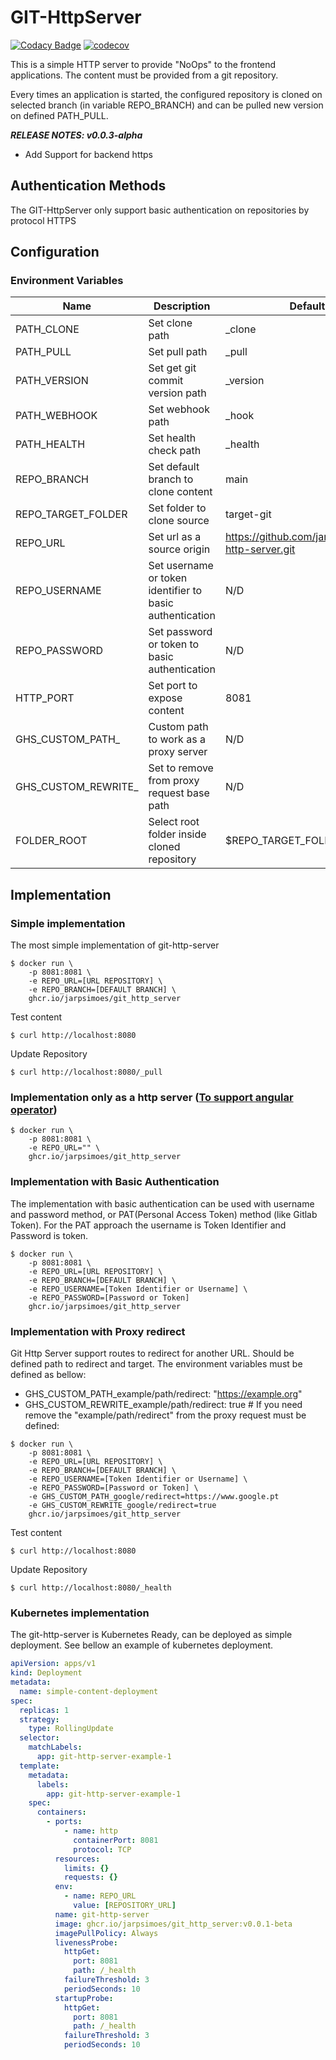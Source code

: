 # GIT-HttpServer

[![Codacy Badge](https://app.codacy.com/project/badge/Grade/b0fde431e29c4e3ba47560a973279fef)](https://www.codacy.com/gh/jarpsimoes/git-http-server/dashboard?utm_source=github.com&amp;utm_medium=referral&amp;utm_content=jarpsimoes/git-http-server&amp;utm_campaign=Badge_Grade)
[![codecov](https://codecov.io/gh/jarpsimoes/git-http-server/branch/main/graph/badge.svg?token=CCRRRCYLM1)](https://codecov.io/gh/jarpsimoes/git-http-server)

This is a simple HTTP server to provide "NoOps" to the frontend applications.
The content must be provided from a git repository. 

Every times an application is started, the configured repository is cloned on 
selected branch (in variable REPO_BRANCH) and can be pulled new version on defined PATH_PULL.

_**RELEASE NOTES: v0.0.3-alpha**_

* Add Support for backend https

## Authentication Methods

The GIT-HttpServer only support basic authentication on repositories by protocol HTTPS

## Configuration

### Environment Variables
| Name                      | Description                                              | Default                                           | Mandatory |
|---------------------------|----------------------------------------------------------|---------------------------------------------------|-----------|
| PATH_CLONE                | Set clone path                                           | _clone                                            | Yes       |
| PATH_PULL                 | Set pull path                                            | _pull                                             | Yes       |
| PATH_VERSION              | Set get git commit version path                          | _version                                          | Yes       |
| PATH_WEBHOOK              | Set webhook path                                         | _hook                                             | Yes       |
| PATH_HEALTH               | Set health check path                                    | _health                                           | Yes       |
| REPO_BRANCH               | Set default branch to clone content                      | main                                              | No        |
| REPO_TARGET_FOLDER        | Set folder to clone source                               | target-git                                        | No        |
| REPO_URL                  | Set url as a source origin                               | https://github.com/jarpsimoes/git-http-server.git | No        |
| REPO_USERNAME             | Set username or token identifier to basic authentication | N/D                                               | No        |
| REPO_PASSWORD             | Set password or token to basic authentication            | N/D                                               | No        |
| HTTP_PORT                 | Set port to expose content                               | 8081                                              | Yes       |
| GHS_CUSTOM_PATH_<path>    | Custom path to work as a proxy server                    | N/D                                               | No        |
| GHS_CUSTOM_REWRITE_<path> | Set to remove from proxy request base path               | N/D                                               | No        |
| FOLDER_ROOT               | Select root folder inside cloned repository              | $REPO_TARGET_FOLDER/                              | No        |


## Implementation

### Simple implementation

The most simple implementation of git-http-server
```shell
$ docker run \ 
    -p 8081:8081 \
    -e REPO_URL=[URL REPOSITORY] \
    -e REPO_BRANCH=[DEFAULT BRANCH] \
    ghcr.io/jarpsimoes/git_http_server
```
Test content
```shell
$ curl http://localhost:8080
```

Update Repository
````shell
$ curl http://localhost:8080/_pull
````

### Implementation only as a http server ([To support angular operator](https://github.com/jarpsimoes/git-http-server-operator))

```shell
$ docker run \ 
    -p 8081:8081 \
    -e REPO_URL="" \
    ghcr.io/jarpsimoes/git_http_server
```


### Implementation with Basic Authentication

The implementation with basic authentication can be used with username and password method, or PAT(Personal Access Token) method (like Gitlab Token).
For the PAT approach the username is Token Identifier and Password is token.

```shell
$ docker run \ 
    -p 8081:8081 \
    -e REPO_URL=[URL REPOSITORY] \
    -e REPO_BRANCH=[DEFAULT BRANCH] \
    -e REPO_USERNAME=[Token Identifier or Username] \
    -e REPO_PASSWORD=[Password or Token]
    ghcr.io/jarpsimoes/git_http_server
```

### Implementation with Proxy redirect

Git Http Server support routes to redirect for another URL. Should be defined path to redirect and target. 
The environment variables must be defined as bellow:

- GHS_CUSTOM_PATH_example/path/redirect: "https://example.org"
- GHS_CUSTOM_REWRITE_example/path/redirect: true # If you need remove the "example/path/redirect" from the proxy request must be defined:

```shell
$ docker run \ 
    -p 8081:8081 \
    -e REPO_URL=[URL REPOSITORY] \
    -e REPO_BRANCH=[DEFAULT BRANCH] \
    -e REPO_USERNAME=[Token Identifier or Username] \
    -e REPO_PASSWORD=[Password or Token] \
    -e GHS_CUSTOM_PATH_google/redirect=https://www.google.pt
    -e GHS_CUSTOM_REWRITE_google/redirect=true
    ghcr.io/jarpsimoes/git_http_server
```

Test content
```shell
$ curl http://localhost:8080
```

Update Repository
````shell
$ curl http://localhost:8080/_health
````

### Kubernetes implementation

The git-http-server is Kubernetes Ready, can be deployed as simple deployment. See bellow an example of kubernetes deployment.

```yaml
apiVersion: apps/v1
kind: Deployment
metadata:
  name: simple-content-deployment
spec:
  replicas: 1
  strategy:
    type: RollingUpdate
  selector:
    matchLabels:
      app: git-http-server-example-1
  template:
    metadata:
      labels:
        app: git-http-server-example-1
    spec:
      containers:
        - ports:
            - name: http
              containerPort: 8081
              protocol: TCP
          resources:
            limits: {}
            requests: {}
          env:
            - name: REPO_URL
              value: [REPOSITORY_URL]
          name: git-http-server
          image: ghcr.io/jarpsimoes/git_http_server:v0.0.1-beta
          imagePullPolicy: Always
          livenessProbe:
            httpGet:
              port: 8081
              path: /_health
            failureThreshold: 3
            periodSeconds: 10
          startupProbe:
            httpGet:
              port: 8081
              path: /_health
            failureThreshold: 3
            periodSeconds: 10
```
